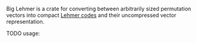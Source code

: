 Big Lehmer is a crate for converting between arbitrarily sized permutation vectors into compact [Lehmer codes](https://en.wikipedia.org/wiki/Lehmer_code) and their uncompressed vector representation.

TODO usage:


